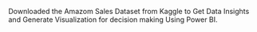 Downloaded the Amazom Sales Dataset from Kaggle to Get Data Insights and Generate Visualization for decision making Using Power BI.
